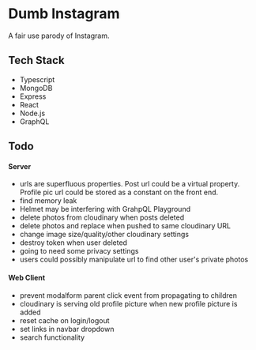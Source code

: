 # Dumb Instagram

A fair use parody of Instagram.

## Tech Stack

- Typescript
- MongoDB
- Express
- React
- Node.js
- GraphQL

## Todo

#### Server

- urls are superfluous properties. Post url could be a virtual property. Profile pic url could be stored as a constant on the front end.
- find memory leak
- Helmet may be interfering with GrahpQL Playground
- delete photos from cloudinary when posts deleted
- delete photos and replace when pushed to same cloudinary URL
- change image size/quality/other cloudinary settings
- destroy token when user deleted
- going to need some privacy settings
- users could possibly manipulate url to find other user's private photos

#### Web Client

- prevent modalform parent click event from propagating to children
- cloudinary is serving old profile picture when new profile picture is added
- reset cache on login/logout
- set links in navbar dropdown
- search functionality
